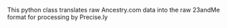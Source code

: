 This python class translates raw Ancestry.com data into the raw 23andMe format for processing by Precise.ly
